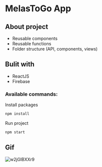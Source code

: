# MelasToGo App

## About project

- Reusable components
- Reusable functions
- Folder structure (API, components, views)

## Bulit with
- ReactJS
- Firebase

### Available commands:

Install packages

```sh
npm install
```

Run project

```sh
npm start
```

## Gif
![w2jGIBXXr9](https://user-images.githubusercontent.com/72163962/144108843-f137ad2b-dc39-49ed-a2af-26d805cab672.gif)
